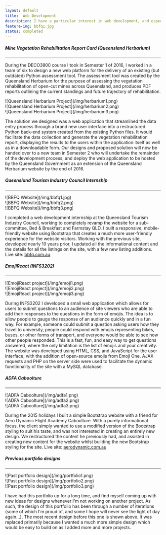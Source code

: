 ```yaml
---
layout: default
title:  Web Development
description: I have a particular interest in web development, and especially love starting from scratch and redesigning or revamping old/outdated sites.
feature-img: bbfq1.jpg
status: completed
---
```

##### Mine Vegetation Rehabilitation Report Card (Queensland Herbarium)
* * *
During the DECO3800 course I took in Semester 1 of 2016, I worked in a team of six to design a new web platform for the delivery of an existing (but outdated) Python assessment tool. The assessment tool was created by the Queensland Herbarium for the purpose of assessing the vegetation rehabilitation of open-cut mines across Queensland, and produces PDF reports outlining the current standings and future trajectory of rehabilitation.

<div class="col-md-4 col-sm-6 col-xs-12" markdown="1">
![Queensland Herbarium Project](/img/herbarium1.png)  
</div>

<div class="col-md-4 col-sm-6 hidden-xs" markdown="1">
![Queensland Herbarium Project](/img/herbarium2.png)  
</div>

<div class="col-md-4 hidden-sm hidden-xs" markdown="1">
![Queensland Herbarium Project](/img/herbarium3.png)  
</div>

The solution we designed was a web application that streamlined the data entry process through a brand new user interface into a restructured Python back-end system created from the existing Python files. It would facilitate the data collection and generate the vegetation rehabilitation report, displaying the results to the users within the application itself as well as in a downloadable form. Our designs and proposed solution will now be handed over to a new team in Semester 2 who will undertake the remainder of the development process, and deploy the web application to be hosted by the Queensland Government as an extension of the Queensland Herbarium website by the end of 2016.

##### Queensland Tourism Industry Council Internship
* * *
<div class="col-md-4 col-sm-6 col-xs-12" markdown="1">
![BBFQ Website](/img/bbfq1.jpg)  
</div>

<div class="col-md-4 col-sm-6 hidden-xs" markdown="1">
![BBFQ Website](/img/bbfq2.png)  
</div>

<div class="col-md-4 hidden-sm hidden-xs" markdown="1">
![BBFQ Website](/img/bbfq3.png)  
</div>

I completed a web development internship at the Queensland Tourism Industry Council, working to completely revamp the website for a sub-committee, Bed & Breakfast and Farmstay QLD. I built a responsive, mobile-friendly website using Bootstrap that creates a much more user-friendly experience for the website visitors. Working with the previous site, developed nearly 10 years prior, I updated all the informational content and the details for all the listings on the site, with a few new listing additions. Live site: [bbfq.com.au](http://www.bbfq.com.au/)

##### EmojiReact (INFS3202)
* * *
<div class="col-md-4 col-sm-6 col-xs-12" markdown="1">
![EmojiReact project](/img/emoji1.png)  
</div>

<div class="col-md-4 col-sm-6 hidden-xs" markdown="1">
![EmojiReact project](/img/emoji2.png)  
</div>

<div class="col-md-4 hidden-sm hidden-xs" markdown="1">
![EmojiReact project](/img/emoji3.png)  
</div>

During INFS3202 I developed a small web application which allows for users to submit questions to an audience of site viewers who are able to add their responses to the questions in the form of emojis. The idea is to allow people to gauge the response of an audience quickly and in a fun way. For example, someone could submit a question asking users how they travel to university, people could respond with emojis representing bikes, buses, or other forms of transport, and everyone would be able to see how other people responded. This is a fast, fun, and easy way to get questions answered, where the only limitation is the list of emojis and your creativity. The website was developed using HTML, CSS, and JavaScript for the user interface, with the addition of open-source emojis from Emoji One. AJAX requests and PHP on the server side were used to facilitate the dynamic functionality of the site with a MySQL database.

##### ADFA Caboolture
* * *
<div class="col-md-4 col-sm-6 col-xs-12" markdown="1">
![ADFA Caboolture](/img/adfa1.png)  
</div>

<div class="col-md-4 col-sm-6 hidden-xs" markdown="1">
![ADFA Caboolture](/img/adfa2.png)  
</div>

<div class="col-md-4 hidden-sm hidden-xs" markdown="1">
![ADFA Caboolture](/img/adfa3.png)  
</div>

During the 2015 holidays I built a simple Bootstrap website with a friend for Aero Dynamic Flight Academy Caboolture. With a purely informational focus, the client simply wanted to use a modified version of the Bootstrap styling to suit his taste, and was not interested in creating an entirely new design. We restructured the content he previously had, and assisted in creating new content for the website whilst building the new Bootstrap styling for the site. Live site: [aerodynamic.com.au](http://aerodynamic.com.au/)

##### Previous portfolio designs
* * *
<div class="col-md-4 col-sm-6 col-xs-12" markdown="1">
![Past portfolio design](/img/portfolio1.png)  
</div>

<div class="col-md-4 col-sm-6 hidden-xs" markdown="1">
![Past portfolio design](/img/portfolio2.png)  
</div>

<div class="col-md-4 hidden-sm hidden-xs" markdown="1">
![Past portfolio design](/img/portfolio3.png)  
</div>

I have had this portfolio up for a long time, and find myself coming up with new ideas for designs whenever I'm not working on another project. As such, the design of this portfolio has been through a number of iterations (some of which I'm proud of, and some I hope will never see the light of day again...). The most recent design before this one is shown above. It was replaced primarily because I wanted a much more simple design which would be easy to build on as I added more and more projects.
